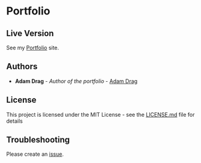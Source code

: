 # Portfolio

## Live Version

See my [Portfolio](https://adamdrag.github.io/adamdrag-portfolio) site.

## Authors

* **Adam Drag** - *Author of the portfolio* - [Adam Drag](https://github.com/adamdrag/)

## License

This project is licensed under the MIT License - see the [LICENSE.md](LICENSE) file for details

## Troubleshooting

Please create an [issue](https://github.com/adamdrag/adamdrag-portfolio/issues).
